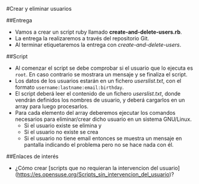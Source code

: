
#Crear y eliminar usuarios

##Entrega
* Vamos a crear un script ruby llamado **create-and-delete-users.rb**.
* La entrega la realizaremos a través del repositorio Git.
* Al terminar etiquetaremos la entrega con *create-and-delete-users*.

##Script
* Al comenzar el script se debe comprobar si el usuario que lo ejecuta es
`root`. En caso contrario se mostrara un mensaje y se finaliza el script.
* Los datos de los usuarios estarán en un fichero *userslist.txt*,
con el formato `username:lastname:email:birthday`.
* El script deberá leer el contenido de un fichero *userslist.txt*,
donde vendrán definidos los nombres de usuario, y deberá cargarlos en un array
para luego procesarlos.
* Para cada elemento del array deberemos ejecutar los comandos necesarios
para eliminar/crear dicho usuario en un sistema GNU/Linux.
    * Si el usuario existe se elimina y
    * Si el usuario no existe se crea
    * Si el usuario no tiene email entonces se muestra un mensaje en pantalla
indicando el problema pero no se hace nada con él.

##Enlaces de interés
* ¿Cómo crear [scripts que no requieran la intervencion del usuario]
 (https://es.opensuse.org/Scripts_sin_intervencion_del_usuario)?
